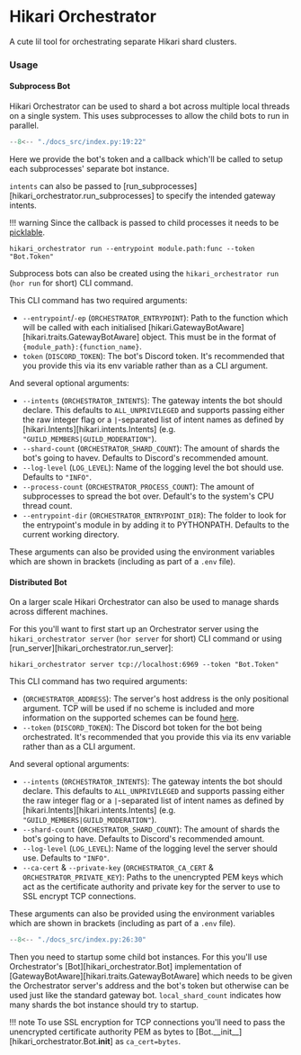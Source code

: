 <!-- # Home -->
# Hikari Orchestrator

A cute lil tool for orchestrating separate Hikari shard clusters.

### Usage

#### Subprocess Bot

Hikari Orchestrator can be used to shard a bot across multiple local threads on
a single system. This uses subprocesses to allow the child bots to run in
parallel.

```py
--8<-- "./docs_src/index.py:19:22"
```

Here we provide the bot's token and a callback which'll be called to setup each
subprocesses' separate bot instance.

`intents` can also be passed to [run_subprocesses][hikari_orchestrator.run_subprocesses]
to specify the intended gateway intents.

!!! warning
    Since the callback is passed to child processes it needs to be
    [picklable](https://docs.python.org/3/library/pickle.html#what-can-be-pickled-and-unpickled).

```shell
hikari_orchestrator run --entrypoint module.path:func --token "Bot.Token"
```

Subprocess bots can also be created using the `hikari_orchestrator run`
(`hor run` for short) CLI command.

This CLI command has two required arguments:

- `--entrypoint`/`-ep` (`ORCHESTRATOR_ENTRYPOINT`): Path to the function which
  will be called with each initialised
  [hikari.GatewayBotAware][hikari.traits.GatewayBotAware] object.
  This must be in the format of  `{module_path}:{function_name}`.
- `token` (`DISCORD_TOKEN`): The bot's Discord token. It's recommended that
  you provide this via its env variable rather than as a CLI argument.

And several optional arguments:

- `--intents` (`ORCHESTRATOR_INTENTS`): The gateway intents the bot should
  declare. This defaults to `ALL_UNPRIVILEGED` and supports passing either the
  raw integer flag or a `|`-separated list of intent names as defined by
  [hikari.Intents][hikari.intents.Intents] (e.g. `"GUILD_MEMBERS|GUILD_MODERATION"`).
- `--shard-count` (`ORCHESTRATOR_SHARD_COUNT`): The amount of shards the bot's
  going to havev. Defaults to Discord's recommended amount.
- `--log-level` (`LOG_LEVEL`): Name of the logging level the bot should use.
  Defaults to `"INFO"`.
- `--process-count` (`ORCHESTRATOR_PROCESS_COUNT`): The amount of subprocesses
  to spread the bot over. Default's to the system's CPU thread count.
- `--entrypoint-dir` (`ORCHESTRATOR_ENTRYPOINT_DIR`): The folder to look for the
  entrypoint's module in by adding it to PYTHONPATH. Defaults to the current
  working directory.

These arguments can also be provided using the environment variables which are
shown in brackets (including as part of a `.env` file).

#### Distributed Bot

On a larger scale Hikari Orchestrator can also be used to manage shards across
different machines.

For this you'll want to first start up an Orchestrator server using the
`hikari_orchestrator server` (`hor server` for short) CLI command or using
[run_server][hikari_orchestrator.run_server]:

```shell
hikari_orchestrator server tcp://localhost:6969 --token "Bot.Token"
```

This CLI command has two required arguments:

- (`ORCHESTRATOR_ADDRESS`): The server's host address is the only positional
  argument. TCP will be used if no scheme is included and more information on
  the supported schemes can be found
  [here](https://github.com/grpc/grpc/blob/master/doc/naming.md).
- `--token` (`DISCORD_TOKEN`): The Discord bot token for the bot being
  orchestrated. It's recommended that you provide this via its env variable
  rather than as a CLI argument.

And several optional arguments:

- `--intents` (`ORCHESTRATOR_INTENTS`): The gateway intents the bot should
  declare. This defaults to `ALL_UNPRIVILEGED` and supports passing either the
  raw integer flag or a `|`-separated list of intent names as defined by
  [hikari.Intents][hikari.intents.Intents] (e.g. `"GUILD_MEMBERS|GUILD_MODERATION"`).
- `--shard-count` (`ORCHESTRATOR_SHARD_COUNT`): The amount of shards the
  bot's going to have. Defaults to Discord's recommended amount.
- `--log-level` (`LOG_LEVEL`): Name of the logging level the server should use.
  Defaults to `"INFO"`.
- `--ca-cert` & `--private-key` (`ORCHESTRATOR_CA_CERT` & `ORCHESTRATOR_PRIVATE_KEY`):
  Paths to the unencrypted PEM keys which act as the certificate authority and
  private key for the server to use to SSL encrypt TCP connections.

These arguments can also be provided using the environment variables which are
shown in brackets (including as part of a `.env` file).

```py
--8<-- "./docs_src/index.py:26:30"
```

Then you need to startup some child bot instances. For this you'll use
Orchestrator's [Bot][hikari_orchestrator.Bot] implementation of
[GatewayBotAware][hikari.traits.GatewayBotAware] which needs to be given the
Orchestrator server's address and the bot's token but otherwise can be used
just like the standard gateway bot. `local_shard_count` indicates how many
shards the bot instance should try to startup.

!!! note
    To use SSL encryption for TCP connections you'll need to pass the
    unencrypted certificate authority PEM as bytes to
    [Bot.\_\_init\_\_][hikari_orchestrator.Bot.__init__] as `ca_cert=bytes`.
